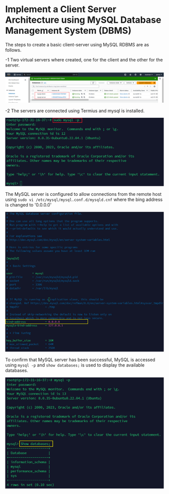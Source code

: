 # Implement a Client Server Architecture using MySQL Database Management System (DBMS)

The steps to create a basic client-server using MySQL RDBMS are as follows.

-1 Two virtual servers where created, one for the client and the other for the server.

![](./img/AWS%20Client-Server%20setup.png)

-2 The servers are connected using Termius and mysql is installed. 

![](./img/mysql-server2.png)

The MySQL server is configured to allow connections from the remote host using `sudo vi /etc/mysql/mysql.conf.d/mysqld.cnf` where the bing address is changed to '0.0.0.0'

![](./img/mysql-config-file.png)

To confirm that MySQL server has been successful, MySQL is accessed using `mysql -p` and `show databases;` is used to display the available databases.

![](./img/show%20databases.png)
